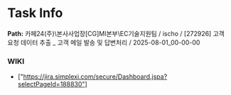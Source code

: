 # Task Info

**Path:** 카페24(주)\본사사업장\[CG]MI본부\EC기술지원팀 / ischo / [272926] 고객 요청 데이터 추출 _ 고객 메일 발송 및 답변처리 / 2025-08-01_00-00-00

### WIKI
- ["https://jira.simplexi.com/secure/Dashboard.jspa?selectPageId=188830"]

